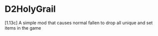 # D2HolyGrail
[1.13c] A simple mod that causes normal fallen to drop all unique and set items in the game
